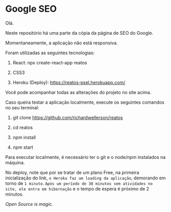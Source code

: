 # Google SEO

Olá.

Neste repositório há uma parte da cópia da página de SEO do Google.

Momentaneamente, a aplicação não está responsiva.

Foram utilizadas as seguintes tecnologias:

1. React: npx create-react-app reatos

2. CSS3

3. Heroku (Deploy): https://reatos-psel.herokuapp.com/

Você pode acompanhar todas as alterações do projeto no site acima.

Caso queira testar a aplicação localmente, execute os seguintes comandos no seu terminal:

1. git clone https://github.com/richardwellerson/reatos

2. cd reatos

3. npm install

4. npm start

Para executar localmente, é necessário ter o git e o node/npm instalados na máquina.

No deploy, note que por se tratar de um plano Free, na primeira inicialização do link, `o Heroku faz um loading da aplicação`, demorando em torno de `1 minuto`.
`Após um período de 30 minutos sem atividades no site, ele entra em hibernação` e o tempo de espera é próximo de 2 minutos.

_Open Source is magic._
